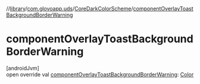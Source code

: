 //[library](../../../index.md)/[com.glovoapp.uds](../index.md)/[CoreDarkColorScheme](index.md)/[componentOverlayToastBackgroundBorderWarning](component-overlay-toast-background-border-warning.md)

# componentOverlayToastBackgroundBorderWarning

[androidJvm]\
open override val [componentOverlayToastBackgroundBorderWarning](component-overlay-toast-background-border-warning.md): [Color](https://developer.android.com/reference/kotlin/androidx/compose/ui/graphics/Color.html)
